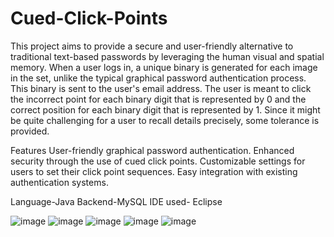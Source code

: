 # Cued-Click-Points
This project aims to provide a secure and user-friendly alternative to traditional text-based passwords by leveraging the human visual and spatial memory.
When a user logs in, a unique binary is generated for each image in the set, unlike the typical graphical password authentication process. This binary is sent to the user's email address.
The user is meant to click the incorrect point for each binary digit that is represented by 0 and the correct position for each binary digit that is represented by 1.
Since it might be quite challenging for a user to recall details precisely, some tolerance is provided.

Features
User-friendly graphical password authentication.
Enhanced security through the use of cued click points.
Customizable settings for users to set their click point sequences.
Easy integration with existing authentication systems.

Language-Java
Backend-MySQL
IDE used- Eclipse

![image](https://github.com/priyankakanakam/Graphical-Password-Authentication-using-Cued-Click-Points/assets/106732773/4fb685ea-27fb-44ae-acff-5c843a1b3576)
![image](https://github.com/priyankakanakam/Graphical-Password-Authentication-using-Cued-Click-Points/assets/106732773/f1ff9e25-dd9f-466a-8cc9-0b511d65a848)
![image](https://github.com/priyankakanakam/Graphical-Password-Authentication-using-Cued-Click-Points/assets/106732773/4123e5e6-9dd4-4169-96cb-51d80338e3ad)
![image](https://github.com/priyankakanakam/Graphical-Password-Authentication-using-Cued-Click-Points/assets/106732773/83f4a0e8-0275-452c-8fb4-f89d571bbf84)
![image](https://github.com/priyankakanakam/Graphical-Password-Authentication-using-Cued-Click-Points/assets/106732773/fd97be5f-8974-4c18-8251-9d1335822e5c)





